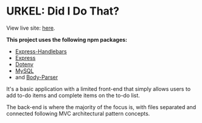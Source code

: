 # URKEL: Did I Do That?

View live site: [here](https://ancient-falls-89600.herokuapp.com/).

**This project uses the following npm packages:**
+ [Express-Handlebars](https://www.npmjs.com/package/express-handlebars)
+ [Express](https://www.npmjs.com/package/express)
+ [Dotenv](https://www.npmjs.com/package/dotenv)
+ [MySQL](https://www.npmjs.com/package/mysql) 
+ and [Body-Parser](https://www.npmjs.com/package/body-parser)

It's a basic application with a limited front-end that simply allows users to add to-do items and complete items on the to-do list.   

The back-end is where the majority of the focus is, with files separated and connected following MVC architectural pattern concepts.


